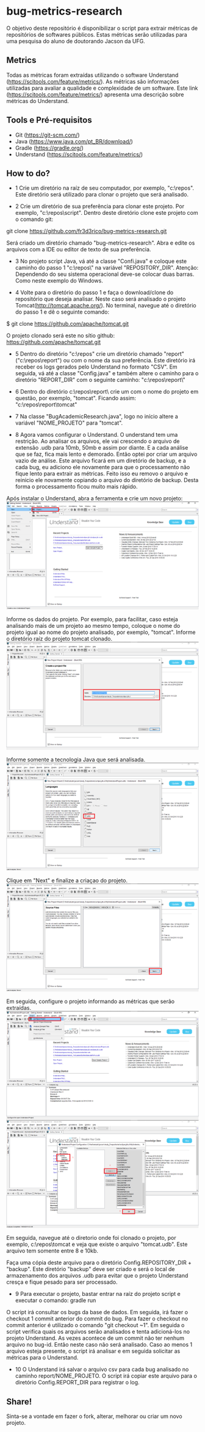 # bug-metrics-research
O objetivo deste repositório é disponibilizar o script para extrair métricas de repositórios de softwares públicos. Estas métricas serão utilizadas para uma pesquisa do aluno de doutorando Jacson da UFG.

## Metrics
Todas as métricas foram extraídas utilizando o software Understand (https://scitools.com/feature/metrics/).
As métricas são informações utilizadas para avaliar a qualidade e complexidade de um software.
Este link (https://scitools.com/feature/metrics/) apresenta uma descrição sobre métricas do Understand.

## Tools e Pré-requisitos

- Git (https://git-scm.com/)
- Java (https://www.java.com/pt_BR/download/)
- Gradle (https://gradle.org/)
- Understand (https://scitools.com/feature/metrics/)

## How to do?

- 1 Crie um diretório na raíz de seu computador, por exemplo, "c:\repos". Este diretório será utilizado para clonar o projeto que será analisado.

- 2 Crie um diretório de sua preferência para clonar este projeto. Por exemplo, "c:\repos\script". Dentro deste diretório clone este projeto com o comando git:

git clone https://github.com/fr3d3rico/bug-metrics-research.git

Será criado um diretório chamado "bug-metrics-research". Abra e edite os arquivos com a IDE ou editor de texto de sua preferência.

- 3 No projeto script Java, vá até a classe "Confi.java" e coloque este caminho do passo 1 "c:\\repos\\" na variável "REPOSITORY_DIR". Atenção: Dependendo do seu sistema operacional deve-se colocar duas barras. Como neste exemplo do Windows.

- 4 Volte para o diretório do passo 1 e faça o download/clone do repositório que deseja analisar. Neste caso será analisado o projeto Tomcat(http://tomcat.apache.org/).
No terminal, navegue até o diretório do passo 1 e dê o seguinte comando:

$ git clone https://github.com/apache/tomcat.git

O projeto clonado será este no sítio github: https://github.com/apache/tomcat.git

- 5 Dentro do diretório "c:\repos" crie um diretório chamado "report" ("c:\repos\report") ou com o nome da sua preferência. Este diretório irá receber os logs gerados pelo Understand no formato "CSV".
Em seguida, vá até a classe "Config.java" e também altere o caminho para o diretório "REPORT_DIR" com o seguinte caminho: "c:\\repos\\report\\"

- 6 Dentro do diretório c:\repos\report\\ crie um com o nome do projeto em questão, por exemplo, "tomcat". Ficando assim: "c:\repos\report\tomcat"

- 7 Na classe "BugAcademicResearch.java", logo no início altere a variável "NOME_PROJETO" para "tomcat".

- 8 Agora vamos configurar o Understand.
O understand tem uma restrição. Ao analisar os arquivos, ele vai crescendo o arquivo de extensão .udb para 10mb, 50mb e assim por diante. E a cada análise que se faz, fica mais lento e demorado. Então optei por criar um arquivo vazio de análise. Este arquivo ficará em um diretório de backup, e a cada bug, eu adiciono ele novamente para que o processamento não fique lento para extrair as métricas. Feito isso eu removo o arquivo e reinicio ele novamente copiando o arquivo do diretório de backup. Desta forma o processamento ficou muito mais rápido.

Após instalar o Understand, abra a ferramenta e crie um novo projeto:
![alt tag](https://github.com/fr3d3rico/bug-metrics-research/blob/master/images/understand-1.png)

Informe os dados do projeto. Por exemplo, para facilitar, caso esteja analisando mais de um projeto ao mesmo tempo, coloque o nome do projeto igual ao nome do projeto analisado, por exemplo, "tomcat".
Informe o diretório raíz do projeto tomcat clonado.
![alt tag](https://github.com/fr3d3rico/bug-metrics-research/blob/master/images/understand-2.png)

Informe somente a tecnologia Java que será analisada.
![alt tag](https://github.com/fr3d3rico/bug-metrics-research/blob/master/images/understand-3.png)

Clique em "Next" e finalize a criaçao do projeto.
![alt tag](https://github.com/fr3d3rico/bug-metrics-research/blob/master/images/understand-4.png)

Em seguida, configure o projeto informando as métricas que serão extraídas.
![alt tag](https://github.com/fr3d3rico/bug-metrics-research/blob/master/images/understand-5.png)
![alt tag](https://github.com/fr3d3rico/bug-metrics-research/blob/master/images/understand-6.png)

Em seguida, navegue até o diretorio onde foi clonado o projeto, por exemplo, c:\repos\tomcat e veja que existe o arquivo "tomcat.udb". Este arquivo tem somente entre 8 e 10kb.

Faça uma cópia deste arquivo para o diretório Config.REPOSITORY_DIR + "backup". Este diretório "backup" deve ser criado e será o local de armazenamento dos arquivos .udb para evitar que o projeto Understand cresça e fique pesado para ser processado.

- 9 Para executar o projeto, bastar entrar na raíz do projeto script e executar o comando:
gradle run

O script irá consultar os bugs da base de dados. Em seguida, irá fazer o checkout 1 commit anterior do commit do bug. Para fazer o checkout no commit anterior é utilizado o comando "git checkout <commit-id>~1".
Em seguida o script verifica quais os arquivos serão analisados e tenta adicioná-los no projeto Understand. As vezes acontece de um commit não ter nenhum arquivo no bug-id. Então neste caso não será analisado. Caso ao menos 1 arquivo esteja presente, o script irá analisar e em seguida solicitar as métricas para o Understand.

- 10 O Understand irá salvar o arquivo csv para cada bug analisado no caminho report/NOME_PROJETO. O script irá copiar este arquivo para o diretório Config.REPORT_DIR para registrar o log.

## Share!

Sinta-se a vontade em fazer o fork, alterar, melhorar ou criar um novo projeto.